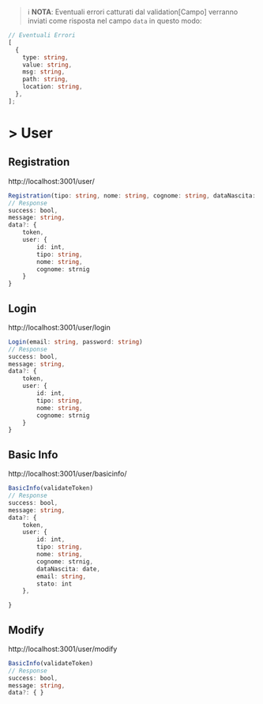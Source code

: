 > ℹ️ **NOTA**: Eventuali errori catturati dal validation[Campo] verranno inviati come risposta nel campo `data` in questo modo:

```ts
// Eventuali Errori
[
  {
    type: string,
    value: string,
    msg: string,
    path: string,
    location: string,
  },
];
```

# > User

## Registration

http://localhost:3001/user/

```ts
Registration(tipo: string, nome: string, cognome: string, dataNascita: date, email: string, password: string, stato: int)
// Response
success: bool,
message: string,
data?: {
    token,
    user: {
        id: int,
        tipo: string,
        nome: string,
        cognome: strnig
    }
}
```

## Login

http://localhost:3001/user/login

```ts
Login(email: string, password: string)
// Response
success: bool,
message: string,
data?: {
    token,
    user: {
        id: int,
        tipo: string,
        nome: string,
        cognome: strnig
    }
}
```

## Basic Info

http://localhost:3001/user/basicinfo/

```ts
BasicInfo(validateToken)
// Response
success: bool,
message: string,
data?: {
    token,
    user: {
        id: int,
        tipo: string,
        nome: string,
        cognome: strnig,
        dataNascita: date,
        email: string,
        stato: int
    },

}
```

## Modify

http://localhost:3001/user/modify

```ts
BasicInfo(validateToken)
// Response
success: bool,
message: string,
data?: { }
```
